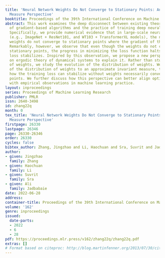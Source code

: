 ```yaml
---
title: 'Neural Network Weights Do Not Converge to Stationary Points: An Invariant
  Measure Perspective'
booktitle: Proceedings of the 39th International Conference on Machine Learning
abstract: This work examines the deep disconnect between existing theoretical analyses
  of gradient-based algorithms and the practice of training deep neural networks.
  Specifically, we provide numerical evidence that in large-scale neural network training
  (e.g., ImageNet + ResNet101, and WT103 + TransformerXL models), the neural network’s
  weights do not converge to stationary points where the gradient of the loss is zero.
  Remarkably, however, we observe that even though the weights do not converge to
  stationary points, the progress in minimizing the loss function halts and training
  loss stabilizes. Inspired by this observation, we propose a new perspective based
  on ergodic theory of dynamical systems to explain it. Rather than studying the evolution
  of weights, we study the evolution of the distribution of weights. We prove convergence
  of the distribution of weights to an approximate invariant measure, thereby explaining
  how the training loss can stabilize without weights necessarily converging to stationary
  points. We further discuss how this perspective can better align optimization theory
  with empirical observations in machine learning practice.
layout: inproceedings
series: Proceedings of Machine Learning Research
publisher: PMLR
issn: 2640-3498
id: zhang22q
month: 0
tex_title: 'Neural Network Weights Do Not Converge to Stationary Points: An Invariant
  Measure Perspective'
firstpage: 26330
lastpage: 26346
page: 26330-26346
order: 26330
cycles: false
bibtex_author: Zhang, Jingzhao and Li, Haochuan and Sra, Suvrit and Jadbabaie, Ali
author:
- given: Jingzhao
  family: Zhang
- given: Haochuan
  family: Li
- given: Suvrit
  family: Sra
- given: Ali
  family: Jadbabaie
date: 2022-06-28
address:
container-title: Proceedings of the 39th International Conference on Machine Learning
volume: '162'
genre: inproceedings
issued:
  date-parts:
  - 2022
  - 6
  - 28
pdf: https://proceedings.mlr.press/v162/zhang22q/zhang22q.pdf
extras: []
# Format based on citeproc: http://blog.martinfenner.org/2013/07/30/citeproc-yaml-for-bibliographies/
---
```

